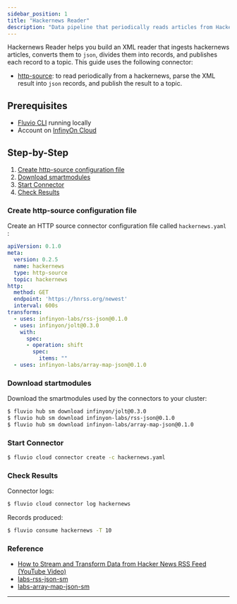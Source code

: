 ```yaml
---
sidebar_position: 1
title: "Hackernews Reader"
description: "Data pipeline that periodically reads articles from Hackernews and publishes them on a topic."
---
```


Hackernews Reader helps you build an XML reader that ingests hackernews articles, converts them to `json`, divides them into records, and publishes each record to a topic. This guide uses the following connector:

* [http-source]: to read periodically from a hackernews, parse the XML result into `json` records, and publish the result to a topic.

## Prerequisites

* [Fluvio CLI] running locally
* Account on [InfinyOn Cloud]

## Step-by-Step

1. [Create http-source configuration file](#create-http-source-configuration-file)
2. [Download smartmodules](#download-startmodules)
3. [Start Connector](#start-connector)
4. [Check Results](#check-results)

### Create http-source configuration file

Create an HTTP source connector configuration file called `hackernews.yaml` :

```yaml
apiVersion: 0.1.0
meta:
  version: 0.2.5
  name: hackernews
  type: http-source
  topic: hackernews
http:
  method: GET
  endpoint: 'https://hnrss.org/newest'
  interval: 600s
transforms:
  - uses: infinyon-labs/rss-json@0.1.0
  - uses: infinyon/jolt@0.3.0
    with:
      spec:
      - operation: shift
        spec:
          items: ""
  - uses: infinyon-labs/array-map-json@0.1.0
```

### Download startmodules

Download the smartmodules used by the connectors to your cluster:


```bash
$ fluvio hub sm download infinyon/jolt@0.3.0
$ fluvio hub sm download infinyon-labs/rss-json@0.1.0
$ fluvio hub sm download infinyon-labs/array-map-json@0.1.0
```

### Start Connector


```bash
$ fluvio cloud connector create -c hackernews.yaml
```

### Check Results

Connector logs:

```bash
$ fluvio cloud connector log hackernews
```

Records produced:

```bash
$ fluvio consume hackernews -T 10
```

### Reference

* [How to Stream and Transform Data from Hacker News RSS Feed (YouTube Video)]
* [labs-rss-json-sm](https://github.com/infinyon/labs-rss-json-sm)
* [labs-array-map-json-sm](https://github.com/infinyon/labs-array-map-json-sm)


---
[Fluvio CLI]: /docs/fluvio/quickstart#install-fluvio
[InfinyOn Cloud]: https://infinyon.cloud/ui/signup
[http-source]: https://github.com/infinyon/http-source-connector
[rss-json]: https://github.com/infinyon/labs-rss-json-sm
[jolt]: https://github.com/infinyon/fluvio-jolt
[array-map-json]: https://github.com/infinyon/labs-array-map-json-sm
[How to Stream and Transform Data from Hacker News RSS Feed (YouTube Video)]: https://www.youtube.com/watch?v=raV5q6paAPM&t=1s&ab_channel=InfinyOn
